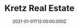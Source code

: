 ---
title: "Kretz Real Estate"
year: "2021"
excerpt: "Le but initial de la mission est d'améliorer le temps de mise en ligne des annonces. Nous continuerons une fois ce point validé notre collaboration en ajoutant des fonctionnalités attendues."
skills:
  - React
  - Java
  - SEO
  - PostgreSQL
  - Red Hat
date: "2021-01-01T12:00:00.000Z"
---